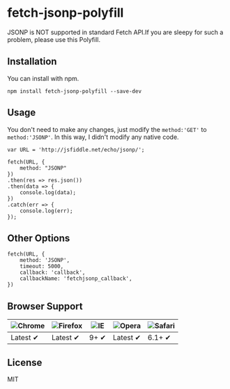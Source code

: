 # fetch-jsonp-polyfill

JSONP is NOT supported in standard Fetch API.If you are sleepy for such a problem, please use this Polyfill.

## Installation
You can install with npm.
```
npm install fetch-jsonp-polyfill --save-dev
```

## Usage
You don't need to make any changes, just modify the `method:'GET'` to `method:'JSONP'`.
In this way, I didn't modify any native code.
```
var URL = 'http://jsfiddle.net/echo/jsonp/';

fetch(URL, {
    method: "JSONP"
})
.then(res => res.json())
.then(data => {
    console.log(data);
})
.catch(err => {
    console.log(err);
});
```

## Other Options
```
fetch(URL, {
    method: 'JSONP',
    timeout: 5000,
    callback: 'callback',
    callbackName: 'fetchjsonp_callback',
})
```

## Browser Support

![Chrome](https://raw.github.com/alrra/browser-logos/master/src/chrome/chrome_48x48.png) | ![Firefox](https://raw.github.com/alrra/browser-logos/master/src/firefox/firefox_48x48.png) | ![IE](https://raw.github.com/alrra/browser-logos/master/src/archive/internet-explorer_7-8/internet-explorer_7-8_48x48.png) | ![Opera](https://raw.github.com/alrra/browser-logos/master/src/opera/opera_48x48.png) | ![Safari](https://raw.github.com/alrra/browser-logos/master/src/safari/safari_48x48.png)
--- | --- | --- | --- | --- |
Latest ✔ | Latest ✔ | 9+ ✔ | Latest ✔ | 6.1+ ✔ |

## License

MIT